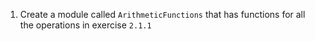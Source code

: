 1) Create a module called `ArithmeticFunctions` that has functions for all the operations in exercise `2.1.1`